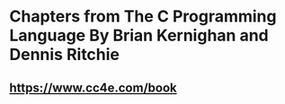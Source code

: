 # Chapters from The C Programming Language By  Brian Kernighan and Dennis Ritchie

## https://www.cc4e.com/book
